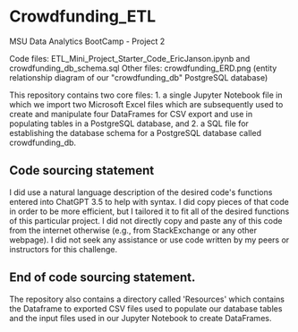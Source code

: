 # Crowdfunding_ETL
 MSU Data Analytics BootCamp - Project 2

Code files: ETL_Mini_Project_Starter_Code_EricJanson.ipynb and crowdfunding_db_schema.sql
Other files: crowdfunding_ERD.png (entity relationship diagram of our "crowdfunding_db" PostgreSQL database)

This repository contains two core files: 1. a single Jupyter Notebook file in which we import two Microsoft Excel files which are subsequently used to create and manipulate four DataFrames for CSV export and use in populating tables in a PostgreSQL database, and 2. a SQL file for establishing the database schema for a PostgreSQL database called crowdfunding_db.

Code sourcing statement
-----------------------
I did use a natural language description of the desired code's functions entered into ChatGPT 3.5 to help with syntax. I did copy pieces of that code in order to be more efficient, but I tailored it to fit all of the desired functions of this particular project. I did not directly copy and paste any of this code from the internet otherwise (e.g., from StackExchange or any other webpage). I did not seek any assistance or use code written by my peers or instructors for this challenge.

End of code sourcing statement.
-----------------------

The repository also contains a directory called 'Resources' which contains the Dataframe to exported CSV files used to populate our database tables and the input files used in our Jupyter Notebook to create DataFrames.
